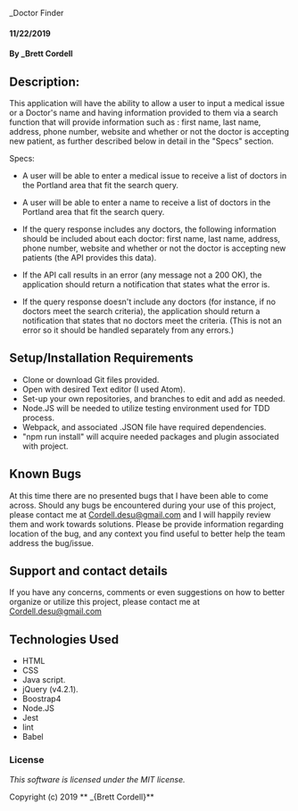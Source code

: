 _Doctor Finder

####  11/22/2019

#### By _**Brett Cordell**

## Description:
  This application will have the ability to allow a user to input a medical issue or a Doctor's name and having information provided to them via a search function that will provide information such as : first name, last name, address, phone number, website and whether or not the doctor is accepting new patient, as further described below in detail in the "Specs" section.

Specs:
*  A user will be able to enter a medical issue to receive a list of doctors in the Portland area that fit the search query.

*  A user will be able to enter a name to receive a list of doctors in the Portland area that fit the search query.

* If the query response includes any doctors, the following information should be included about each doctor: first name, last name, address, phone number,   website and whether or not the doctor is accepting new patients (the API provides this data).

* If the API call results in an error (any message not a 200 OK), the application should return a notification that states what the error is.

* If the query response doesn't include any doctors (for instance, if no doctors meet the search criteria), the application should return a notification that states that no doctors meet the criteria. (This is not an error so it should be handled separately from any errors.)

## Setup/Installation Requirements
* Clone or download Git files provided.
* Open with desired Text editor (I used Atom).
* Set-up your own repositories, and branches to edit and add as needed.
* Node.JS will be needed to utilize testing environment used for TDD process.
* Webpack, and associated .JSON file have required dependencies.
* "npm run install" will acquire needed packages and plugin associated with project.

## Known Bugs
At this time there are no presented bugs that I have been able to come across. Should any bugs be encountered during your use of this project, please contact me at Cordell.desu@gmail.com and I will happily review them and work towards solutions. Please be provide information regarding location of the bug, and any context you find useful to better help the team address the bug/issue.

## Support and contact details
If you have any concerns, comments or even suggestions on how to better organize or utilize this project, please contact me at Cordell.desu@gmail.com

## Technologies Used
* HTML
* CSS
* Java script.
* jQuery (v4.2.1).
* Boostrap4
* Node.JS
* Jest
* lint
* Babel

### License

*This software is licensed under the MIT license.*

Copyright (c) 2019 ** _{Brett Cordell}**
